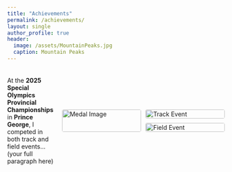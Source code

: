 ```yaml
---
title: "Achievements"
permalink: /achievements/
layout: single
author_profile: true
header:
  image: /assets/MountainPeaks.jpg
  caption: Mountain Peaks
---
```


<div style="display: flex; align-items: center; gap: 20px; margin-top: 20px;">
  <div style="flex: 1;">
    <p>
      At the <strong>2025 Special Olympics Provincial Championships</strong> in <strong>Prince George</strong>, I competed in both track and field events... (your full paragraph here)
    </p>
  </div>

   <div style="flex: 1 1 400px; min-width: 300px; display: grid; grid-template-columns: 1fr 1fr; grid-template-rows: auto auto; gap: 10px;">
    <img src="{{ 'assets/images/IMG_2025071106.jpg' | relative_url }}" alt="Medal Image" style="grid-row: span 2; width: 100%; height: 100%; object-fit: cover; border-radius: 4px;">
    <img src="{{ 'assets/images/IMG_2025071102.jpg' | relative_url }}" alt="Track Event" style="width: 100%; object-fit: cover; border-radius: 4px;">
    <img src="{{ 'assets/images/IMG_2025071104.jpg' | relative_url }}" alt="Field Event" style="width: 100%; object-fit: cover; border-radius: 4px;">
  </div>
</div>
